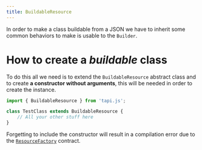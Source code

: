 ```yaml
---
title: BuildableResource
---
```


In order to make a class buildable from a JSON we have to inherit some common behaviors to make is usable to the `Builder`.

# How to create a *buildable* class

To do this all we need is to extend the `BuildableResource` abstract class and to create **a constructor without arguments**, this will be needed in order to create the instance.

```typescript
import { BuildableResource } from 'tapi.js';

class TestClass extends BuildableResource {
	// All your other stuff here
}
```

Forgetting to include the constructor will result in a compilation error due to the [`ResourceFactory`](/docs/core/resource-factory) contract.